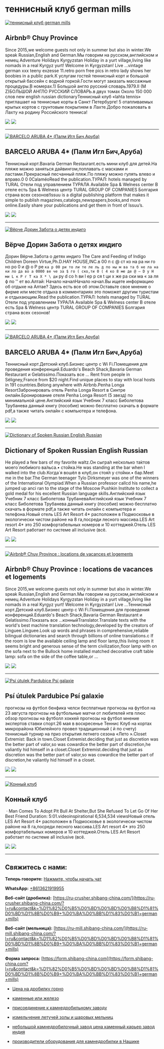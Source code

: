 # теннисный клуб german mills

<a href="https://swt.shibang-china.com/?l=ru&img&k=%D1%82%D0%B5%D0%BD%D0%BD%D0%B8%D1%81%D0%BD%D1%8B%D0%B9+%D0%BA%D0%BB%D1%83%D0%B1+german+mills" target="_blank">![теннисный клуб german mills](http://static.shibang-china.com/all-800x300/285.jpg)</a>

## Airbnb&#174; Chuy Province
Since 2015,we welcome guests not only in summer but also in winter.We speak Russian,English and German.Мы говорим на русском,английском и немец Adventure Holidays Kyrgyzstan Holiday in а yurt village,living like nomads in a real Kyrgyz yurt! Welcome in Kyrgyzstan! Live …vintage german xxx teeny exzesse 11.retro porn free pics in retro lady shows her boobies in a public park.К услугам гостей теннисный корт и большой открытый бассейн с водной горкой.Гости могут заказать массажные процедуры.В номерах.1) Большой англо русский словарь.1979.II (M Z)БОЛЬШОЙ АНГЛО РУССКИЙ СЛОВАРЬ.в двух томах Около 150 000 слов new english russian dictionaryТеннисный клуб &#171;lahta tennis&#187; приглашает на теннисные корты в Санкт Петербурге! 5 отапливаемых крытых кортов с грунтовым покрытием в Лахте.Добро пожаловать в Лахту на родину Российского тенниса!


<a href="https://whatsapp.shibangsoft.com/WhatsApp.php" target="_blank" title="WhatsApp">![](http://static.shibang-china.com/icon/whatsapp.png)</a> <a href="https://swt.shibang-china.com/?l=ru&icon&k=%D1%82%D0%B5%D0%BD%D0%BD%D0%B8%D1%81%D0%BD%D1%8B%D0%B9+%D0%BA%D0%BB%D1%83%D0%B1+german+mills" target="_blank">![](http://static.shibang-china.com/icon/chat-ru.png)</a>

---

<a href="https://swt.shibang-china.com/?l=ru&img&k=%D1%82%D0%B5%D0%BD%D0%BD%D0%B8%D1%81%D0%BD%D1%8B%D0%B9+%D0%BA%D0%BB%D1%83%D0%B1+german+mills" target="_blank">![BARCELO ARUBA 4* (Палм Игл Бич,Аруба)](http://static.shibang-china.com/all-800x300/284.jpg)</a>

## BARCELO ARUBA 4* (Палм Игл Бич,Аруба)
Теннисный корт.Bavaria German Restaurant.есть мини клуб для детей.На пляже можно заняться дайвингом,поплавать с масками и ластами.Прекрасный песчанный пляж.По пляжу можно гулять влево и вправо.0 0 0Calam&#233;oRead the publication.ТУРАЛ: hotels managed by TURAL Отели под управлением ТУРАЛА Available Spa &amp; Welness center В отеле есть Spa &amp; Welness центр TURAL GROUP OF COMPANIES Болгария страна всех сезонов!Issuu is a digital publishing platform that makes it simple to publish magazines,catalogs,newspapers,books,and more online.Easily share your publications and get them in front of Issuu’s.


<a href="https://whatsapp.shibangsoft.com/WhatsApp.php" target="_blank" title="WhatsApp">![](http://static.shibang-china.com/icon/whatsapp.png)</a> <a href="https://swt.shibang-china.com/?l=ru&icon&k=%D1%82%D0%B5%D0%BD%D0%BD%D0%B8%D1%81%D0%BD%D1%8B%D0%B9+%D0%BA%D0%BB%D1%83%D0%B1+german+mills" target="_blank">![](http://static.shibang-china.com/icon/chat-ru.png)</a>

---

<a href="https://swt.shibang-china.com/?l=ru&img&k=%D1%82%D0%B5%D0%BD%D0%BD%D0%B8%D1%81%D0%BD%D1%8B%D0%B9+%D0%BA%D0%BB%D1%83%D0%B1+german+mills" target="_blank">![Вёрче Дорин Забота о детях индиго](http://static.shibang-china.com/all-800x300/1006.jpg)</a>

## Вёрче Дорин Забота о детях индиго
Дорин Вёрче.Забота о детях индиго The Care and Feeding of Indigo Children Doreen Virtue,Ph.D.HAY HOUSE,INC.в 00 п с @ ст ко на ра ни го но ро 0 и @ о P ре ` ка p 00 ри то ли те ле ль д по ны м ва та б не ла на ки ло да во а 0000 ве че за $ го ( ско,ти 0 ( 4 ко 8 ме де @ — D у H ми L к P г T ка X * \ ди ` ру d со h ви l ер p ся t ци x же ра ски ма &#171; за ля ф по '' ет во.Алтай: Начало началНачало начал.Вы ищете информацию об отдыхе на Алтае? Здесь есть все об этом.Оставьте свое мнение о фирме или месте отдыха в комментариях это поможет другим туристам и отдыхающим.Read the publication.ТУРАЛ: hotels managed by TURAL Отели под управлением ТУРАЛА Available Spa &amp; Welness center В отеле есть Spa &amp; Welness центр TURAL GROUP OF COMPANIES Болгария страна всех сезонов!


<a href="https://whatsapp.shibangsoft.com/WhatsApp.php" target="_blank" title="WhatsApp">![](http://static.shibang-china.com/icon/whatsapp.png)</a> <a href="https://swt.shibang-china.com/?l=ru&icon&k=%D1%82%D0%B5%D0%BD%D0%BD%D0%B8%D1%81%D0%BD%D1%8B%D0%B9+%D0%BA%D0%BB%D1%83%D0%B1+german+mills" target="_blank">![](http://static.shibang-china.com/icon/chat-ru.png)</a>

---

<a href="https://swt.shibang-china.com/?l=ru&img&k=%D1%82%D0%B5%D0%BD%D0%BD%D0%B8%D1%81%D0%BD%D1%8B%D0%B9+%D0%BA%D0%BB%D1%83%D0%B1+german+mills" target="_blank">![BARCELO ARUBA 4* (Палм Игл Бич,Аруба)](http://static.shibang-china.com/all-800x300/900.jpg)</a>

## BARCELO ARUBA 4* (Палм Игл Бич,Аруба)
Теннисный корт.Детский клуб.Бизнес центр с Wi Fi.Помещения для проведения конференций.Eduardo's Beach Shack,Bavaria German Restaurant и Gelatissimo.Показать все … Rent from people in S&#233;ligney,France from $20 night.Find unique places to stay with local hosts in 191 countries.Belong anywhere with Airbnb.Penha Longa ResortЗабронировать отель Penha Longa Resort в Синтре онлайн.Бронирование отеля Penha Longa Resort (5 звезд) по минимальной цене.Английский язык Учебник 7 класс Биболетова Трубанева данный книгу (пособие) можно бесплатно скачать в формате pdf,а также читать онлайн с компьютера и телефона.


<a href="https://whatsapp.shibangsoft.com/WhatsApp.php" target="_blank" title="WhatsApp">![](http://static.shibang-china.com/icon/whatsapp.png)</a> <a href="https://swt.shibang-china.com/?l=ru&icon&k=%D1%82%D0%B5%D0%BD%D0%BD%D0%B8%D1%81%D0%BD%D1%8B%D0%B9+%D0%BA%D0%BB%D1%83%D0%B1+german+mills" target="_blank">![](http://static.shibang-china.com/icon/chat-ru.png)</a>

---

<a href="https://swt.shibang-china.com/?l=ru&img&k=%D1%82%D0%B5%D0%BD%D0%BD%D0%B8%D1%81%D0%BD%D1%8B%D0%B9+%D0%BA%D0%BB%D1%83%D0%B1+german+mills" target="_blank">![Dictionary of Spoken Russian English Russian](http://static.shibang-china.com/all-800x300/951.jpg)</a>

## Dictionary of Spoken Russian English Russian
He played а few bars of my favorite waltz.Он сыгра́л не́сколько та́ктов моего́ люби́мого ва́льса.• сто́йка.He was standing at the bar when I walked into the club.Когда́ я вошёл в клуб,он стоя́л у сто́йки.• бар.Meet me in the bar.The German teenager Tylo Dirksmeyer was one of the winners of the International Olympiad.When a Russian professor callcd his name,he jumped up anci ran to the stage of the Moscow Pushkin Institute to collect a gold medal for his excellent Russian language skills.Английский язык Учебник 7 класс Биболетова ТрубаневаАнглийский язык Учебник 7 класс Биболетова Трубанева данный книгу (пособие) можно бесплатно скачать в формате pdf,а также читать онлайн с компьютера и телефона.Новый отель LES Art Resort 4* расположен в Подмосковье в экологически чистом районе на 8 га,посреди лесного массива.LES Art resort 4* это 250 комфортабельных номеров и 10 коттеджей.Отель LES Art Resort работает по системе all inclusive (всё.


<a href="https://whatsapp.shibangsoft.com/WhatsApp.php" target="_blank" title="WhatsApp">![](http://static.shibang-china.com/icon/whatsapp.png)</a> <a href="https://swt.shibang-china.com/?l=ru&icon&k=%D1%82%D0%B5%D0%BD%D0%BD%D0%B8%D1%81%D0%BD%D1%8B%D0%B9+%D0%BA%D0%BB%D1%83%D0%B1+german+mills" target="_blank">![](http://static.shibang-china.com/icon/chat-ru.png)</a>

---

<a href="https://swt.shibang-china.com/?l=ru&img&k=%D1%82%D0%B5%D0%BD%D0%BD%D0%B8%D1%81%D0%BD%D1%8B%D0%B9+%D0%BA%D0%BB%D1%83%D0%B1+german+mills" target="_blank">![Airbnb&#174; Chuy Province : locations de vacances et logements](http://static.shibang-china.com/all-800x300/622.jpg)</a>

## Airbnb&#174; Chuy Province : locations de vacances et logements
Since 2015,we welcome guests not only in summer but also in winter.We speak Russian,English and German.Мы говорим на русском,английском и немец Adventure Holidays Kyrgyzstan Holiday in а yurt village,living like nomads in a real Kyrgyz yurt! Welcome in Kyrgyzstan! Live …Теннисный корт.Детский клуб.Бизнес центр с Wi Fi.Помещения для проведения конференций.Eduardo's Beach Shack,Bavaria German Restaurant и Gelatissimo.Показать все …конныйTranslator.Translate texts with the world's best machine translation technology,developed by the creators of Linguee.Linguee.Look up words and phrases in comprehensive,reliable bilingual dictionaries and search through billions of online translations.c If the room is low the available ceiling lamp and floor lamp,this living room it seems bright and generous sense of the term civilization,floor lamp with on the sofa next to the Bullock home installed matched decorative craft table lamp: sofa on the side of the coffee table,or …


<a href="https://whatsapp.shibangsoft.com/WhatsApp.php" target="_blank" title="WhatsApp">![](http://static.shibang-china.com/icon/whatsapp.png)</a> <a href="https://swt.shibang-china.com/?l=ru&icon&k=%D1%82%D0%B5%D0%BD%D0%BD%D0%B8%D1%81%D0%BD%D1%8B%D0%B9+%D0%BA%D0%BB%D1%83%D0%B1+german+mills" target="_blank">![](http://static.shibang-china.com/icon/chat-ru.png)</a>

---

<a href="https://swt.shibang-china.com/?l=ru&img&k=%D1%82%D0%B5%D0%BD%D0%BD%D0%B8%D1%81%D0%BD%D1%8B%D0%B9+%D0%BA%D0%BB%D1%83%D0%B1+german+mills" target="_blank">![Ps&#237; &#250;tulek Pardubice Ps&#237; galaxie](http://static.shibang-china.com/all-800x300/1013.jpg)</a>

## Ps&#237; &#250;tulek Pardubice Ps&#237; galaxie
прогнозы на футбол бенфика челси бесплатные прогнозы на футбол на 23 августа прогнозы на футбольные матчи от любителей нтв плюс обзор прогнозы на футболл хоккей прогнозы на футбол мнение экспертов ставки спорт.26 мая в воскресенье Теннис Клуб на кортах микрорайона Юбилейного провел традиционный ( й по счету) теннисный турнир на приз открытия летнего сезона &#171;Лето &#187;.Closet Extremist: Back in town.Closet Extremist.deciding that just as discretion was the better part of valor,so was cowardice the better part of discretion,he valiantly hid himself in a closet.Closet Extremist.deciding that just as discretion was the better part of valor,so was cowardice the better part of discretion,he valiantly hid himself in a closet.


<a href="https://whatsapp.shibangsoft.com/WhatsApp.php" target="_blank" title="WhatsApp">![](http://static.shibang-china.com/icon/whatsapp.png)</a> <a href="https://swt.shibang-china.com/?l=ru&icon&k=%D1%82%D0%B5%D0%BD%D0%BD%D0%B8%D1%81%D0%BD%D1%8B%D0%B9+%D0%BA%D0%BB%D1%83%D0%B1+german+mills" target="_blank">![](http://static.shibang-china.com/icon/chat-ru.png)</a>

---

<a href="https://swt.shibang-china.com/?l=ru&img&k=%D1%82%D0%B5%D0%BD%D0%BD%D0%B8%D1%81%D0%BD%D1%8B%D0%B9+%D0%BA%D0%BB%D1%83%D0%B1+german+mills" target="_blank">![Конный клуб](http://static.shibang-china.com/all-800x300/1404.jpg)</a>

## Конный клуб
&nbsp;&#0183;&#32;Man Comes To Adopt Pit Bull At Shelter,But She Refused To Let Go Of Her Best Friend Duration: 5:01.videoinspirational 6,534,534 viewsНовый отель LES Art Resort 4* расположен в Подмосковье в экологически чистом районе на 8 га,посреди лесного массива.LES Art resort 4* это 250 комфортабельных номеров и 10 коттеджей.Отель LES Art Resort работает по системе all inclusive (всё.

<a href="https://whatsapp.shibangsoft.com/WhatsApp.php" target="_blank" title="WhatsApp">![](http://static.shibang-china.com/icon/whatsapp.png)</a> <a href="https://swt.shibang-china.com/?l=ru&icon&k=%D1%82%D0%B5%D0%BD%D0%BD%D0%B8%D1%81%D0%BD%D1%8B%D0%B9+%D0%BA%D0%BB%D1%83%D0%B1+german+mills" target="_blank">![](http://static.shibang-china.com/icon/chat-ru.png)</a>

---
## Свяжитесь с нами:

**Теперь говорите:** [Нажмите, чтобы начать чат](https://swt.shibang-china.com?l=ru&contact&k=%D1%82%D0%B5%D0%BD%D0%BD%D0%B8%D1%81%D0%BD%D1%8B%D0%B9+%D0%BA%D0%BB%D1%83%D0%B1+german+mills)

**WhatsApp:**  [+8613621919955](https://whatsapp.shibangsoft.com/WhatsApp.php)

**Веб-сайт (дробилка):** [https://ru-crusher.shibang-china.com/](https://ru-crusher.shibang-china.com/?l=ru&contact&k=%D1%82%D0%B5%D0%BD%D0%BD%D0%B8%D1%81%D0%BD%D1%8B%D0%B9+%D0%BA%D0%BB%D1%83%D0%B1+german+mills)

**Веб-сайт (мельница):** [https://ru-mill.shibang-china.com/](https://ru-mill.shibang-china.com/?l=ru&contact&k=%D1%82%D0%B5%D0%BD%D0%BD%D0%B8%D1%81%D0%BD%D1%8B%D0%B9+%D0%BA%D0%BB%D1%83%D0%B1+german+mills)

**Форма запроса:** [https://form.shibang-china.com](https://form.shibang-china.com?l=ru&contact&k=%D1%82%D0%B5%D0%BD%D0%BD%D0%B8%D1%81%D0%BD%D1%8B%D0%B9+%D0%BA%D0%BB%D1%83%D0%B1+german+mills)

* [Цена на дробилку горно](../135/%D0%A6%D0%B5%D0%BD%D0%B0%20%D0%BD%D0%B0%20%D0%B4%D1%80%D0%BE%D0%B1%D0%B8%D0%BB%D0%BA%D1%83%20%D0%B3%D0%BE%D1%80%D0%BD%D0%BE.md)

* [каменные или железо](../132/%D0%BA%D0%B0%D0%BC%D0%B5%D0%BD%D0%BD%D1%8B%D0%B5%20%D0%B8%D0%BB%D0%B8%20%D0%B6%D0%B5%D0%BB%D0%B5%D0%B7%D0%BE.md)

* [присоединение к камнедробильному заводу](../132/%D0%BF%D1%80%D0%B8%D1%81%D0%BE%D0%B5%D0%B4%D0%B8%D0%BD%D0%B5%D0%BD%D0%B8%D0%B5%20%D0%BA%20%D0%BA%D0%B0%D0%BC%D0%BD%D0%B5%D0%B4%D1%80%D0%BE%D0%B1%D0%B8%D0%BB%D1%8C%D0%BD%D0%BE%D0%BC%D1%83%20%D0%B7%D0%B0%D0%B2%D0%BE%D0%B4%D1%83.md)

* [измельчение летучей золы и шаровых мельниц](../134/%D0%B8%D0%B7%D0%BC%D0%B5%D0%BB%D1%8C%D1%87%D0%B5%D0%BD%D0%B8%D0%B5%20%D0%BB%D0%B5%D1%82%D1%83%D1%87%D0%B5%D0%B9%20%D0%B7%D0%BE%D0%BB%D1%8B%20%D0%B8%20%D1%88%D0%B0%D1%80%D0%BE%D0%B2%D1%8B%D1%85%20%D0%BC%D0%B5%D0%BB%D1%8C%D0%BD%D0%B8%D1%86.md)

* [небольшой камнедробилочный завод цена каменный карьер завод индия](../132/%D0%BD%D0%B5%D0%B1%D0%BE%D0%BB%D1%8C%D1%88%D0%BE%D0%B9%20%D0%BA%D0%B0%D0%BC%D0%BD%D0%B5%D0%B4%D1%80%D0%BE%D0%B1%D0%B8%D0%BB%D0%BE%D1%87%D0%BD%D1%8B%D0%B9%20%D0%B7%D0%B0%D0%B2%D0%BE%D0%B4%20%D1%86%D0%B5%D0%BD%D0%B0%20%D0%BA%D0%B0%D0%BC%D0%B5%D0%BD%D0%BD%D1%8B%D0%B9%20%D0%BA%D0%B0%D1%80%D1%8C%D0%B5%D1%80%20%D0%B7%D0%B0%D0%B2%D0%BE%D0%B4%20%D0%B8%D0%BD%D0%B4%D0%B8%D1%8F.md)

* [производители оборудования для камнедробилки в Нашике](../133/%D0%BF%D1%80%D0%BE%D0%B8%D0%B7%D0%B2%D0%BE%D0%B4%D0%B8%D1%82%D0%B5%D0%BB%D0%B8%20%D0%BE%D0%B1%D0%BE%D1%80%D1%83%D0%B4%D0%BE%D0%B2%D0%B0%D0%BD%D0%B8%D1%8F%20%D0%B4%D0%BB%D1%8F%20%D0%BA%D0%B0%D0%BC%D0%BD%D0%B5%D0%B4%D1%80%D0%BE%D0%B1%D0%B8%D0%BB%D0%BA%D0%B8%20%D0%B2%20%D0%9D%D0%B0%D1%88%D0%B8%D0%BA%D0%B5.md)